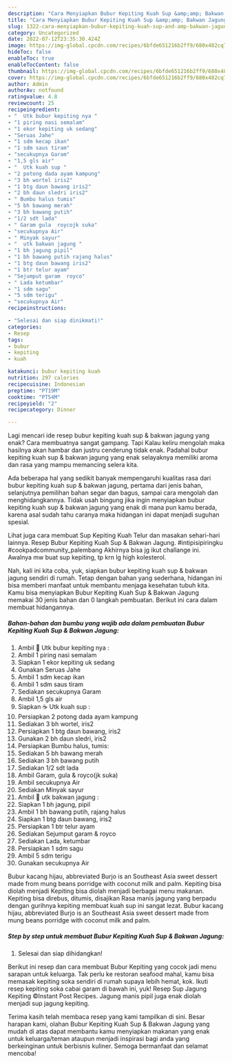 ```yaml
---
description: "Cara Menyiapkan Bubur Kepiting Kuah Sup &amp;amp; Bakwan JagungAnti Ribet"
title: "Cara Menyiapkan Bubur Kepiting Kuah Sup &amp;amp; Bakwan JagungAnti Ribet"
slug: 1322-cara-menyiapkan-bubur-kepiting-kuah-sup-and-amp-bakwan-jagunganti-ribet
category: Uncategorized
date: 2022-07-12T23:35:30.424Z
image: https://img-global.cpcdn.com/recipes/6bfde651216b2ff9/680x482cq70/bubur-kepiting-kuah-sup-bakwan-jagung-foto-resep-utama.jpg
hideToc: false
enableToc: true
enableTocContent: false
thumbnail: https://img-global.cpcdn.com/recipes/6bfde651216b2ff9/680x482cq70/bubur-kepiting-kuah-sup-bakwan-jagung-foto-resep-utama.jpg
cover: https://img-global.cpcdn.com/recipes/6bfde651216b2ff9/680x482cq70/bubur-kepiting-kuah-sup-bakwan-jagung-foto-resep-utama.jpg
author: Admin
authorAv: notfound
ratingvalue: 4.8
reviewcount: 25
recipeingredient:
- "  Utk bubur kepiting nya "
- "1 piring nasi semalam"
- "1 ekor kepiting uk sedang"
- "Seruas Jahe"
- "1 sdm kecap ikan"
- "1 sdm saus tiram"
- "secukupnya Garam"
- "1,5 gls air"
- "  Utk kuah sup "
- "2 potong dada ayam kampung"
- "3 bh wortel iris2"
- "1 btg daun bawang iris2"
- "2 bh daun sledri iris2"
- " Bumbu halus tumis"
- "5 bh bawang merah"
- "3 bh bawang putih"
- "1/2 sdt lada"
- " Garam gula  roycojk suka"
- "secukupnya Air"
- " Minyak sayur"
- "  utk bakwan jagung "
- "1 bh jagung pipil"
- "1 bh bawang putih rajang halus"
- "1 btg daun bawang iris2"
- "1 btr telur ayam"
- "Sejumput garam  royco"
- " Lada ketumbar"
- "1 sdm sagu"
- "5 sdm terigu"
- "secukupnya Air"
recipeinstructions:

- "Selesai dan siap dinikmati!"
categories:
- Resep
tags:
- bubur
- kepiting
- kuah

katakunci: bubur kepiting kuah 
nutrition: 297 calories
recipecuisine: Indonesian
preptime: "PT19M"
cooktime: "PT54M"
recipeyield: "2"
recipecategory: Dinner

---
```



Lagi mencari ide resep bubur kepiting kuah sup &amp; bakwan jagung yang enak? Cara membuatnya sangat gampang. Tapi Kalau keliru mengolah maka hasilnya akan hambar dan justru cenderung tidak enak. Padahal bubur kepiting kuah sup &amp; bakwan jagung yang enak selayaknya memiliki aroma dan rasa yang mampu memancing selera kita.


Ada beberapa hal yang sedikit banyak mempengaruhi kualitas rasa dari bubur kepiting kuah sup &amp; bakwan jagung, pertama dari jenis bahan, selanjutnya pemilihan bahan segar dan bagus, sampai cara mengolah dan menghidangkannya. Tidak usah bingung jika ingin menyiapkan bubur kepiting kuah sup &amp; bakwan jagung yang enak di mana pun kamu berada, karena asal sudah tahu caranya maka hidangan ini dapat menjadi suguhan spesial.

Lihat juga cara membuat Sup Kepiting Kuah Telur dan masakan sehari-hari lainnya. Resep Bubur Kepiting Kuah Sup &amp; Bakwan Jagung. #intipisipiringku #cookpadcommunity_palembang Akhirnya bisa jg ikut challange ini. Awalnya mw buat sup kepiting, tp krn lg high kolesterol.


Nah, kali ini kita coba, yuk, siapkan bubur kepiting kuah sup &amp; bakwan jagung sendiri di rumah. Tetap dengan bahan yang sederhana, hidangan ini bisa memberi manfaat untuk membantu menjaga kesehatan tubuh kita. Kamu bisa menyiapkan Bubur Kepiting Kuah Sup &amp; Bakwan Jagung memakai 30 jenis bahan dan 0 langkah pembuatan. Berikut ini cara dalam membuat hidangannya.

<!--inarticleads1-->

##### Bahan-bahan dan bumbu yang wajib ada dalam pembuatan Bubur Kepiting Kuah Sup &amp; Bakwan Jagung:

1. Ambil  🍨 Utk bubur kepiting nya :
1. Ambil 1 piring nasi semalam
1. Siapkan 1 ekor kepiting uk sedang
1. Gunakan Seruas Jahe
1. Ambil 1 sdm kecap ikan
1. Ambil 1 sdm saus tiram
1. Sediakan secukupnya Garam
1. Ambil 1,5 gls air
1. Siapkan  ☕ Utk kuah sup :
1. Persiapkan 2 potong dada ayam kampung
1. Sediakan 3 bh wortel, iris2
1. Persiapkan 1 btg daun bawang, iris2
1. Gunakan 2 bh daun sledri, iris2
1. Persiapkan  Bumbu halus, tumis:
1. Sediakan 5 bh bawang merah
1. Sediakan 3 bh bawang putih
1. Sediakan 1/2 sdt lada
1. Ambil  Garam, gula &amp; royco(jk suka)
1. Ambil secukupnya Air
1. Sediakan  Minyak sayur
1. Ambil  🌽 utk bakwan jagung :
1. Siapkan 1 bh jagung, pipil
1. Ambil 1 bh bawang putih, rajang halus
1. Siapkan 1 btg daun bawang, iris2
1. Persiapkan 1 btr telur ayam
1. Sediakan Sejumput garam &amp; royco
1. Sediakan  Lada, ketumbar
1. Persiapkan 1 sdm sagu
1. Ambil 5 sdm terigu
1. Gunakan secukupnya Air


Bubur kacang hijau, abbreviated Burjo is an Southeast Asia sweet dessert made from mung beans porridge with coconut milk and palm. Kepiting bisa diolah menjadi Kepiting bisa diolah menjadi berbagai menu makanan. Kepiting bisa direbus, ditumis, disajikan Rasa manis jagung yang berpadu dengan gurihnya kepiting membuat kuah sup ini sangat lezat. Bubur kacang hijau, abbreviated Burjo is an Southeast Asia sweet dessert made from mung beans porridge with coconut milk and palm. 

<!--inarticleads2-->

##### Step by step untuk membuat Bubur Kepiting Kuah Sup &amp; Bakwan Jagung:


1. Selesai dan siap dihidangkan!

Berikut ini resep dan cara membuat Bubur Kepiting yang cocok jadi menu sarapan untuk keluarga. Tak perlu ke restoran seafood mahal, kamu bisa memasak kepiting soka sendiri di rumah supaya lebih hemat, kok. Ikuti resep kepiting soka cabai garam di bawah ini, yuk! Resep Sup Jagung Kepiting ©Instant Post Recipes. Jagung manis pipil juga enak diolah menjadi sup jagung kepiting. 

Terima kasih telah membaca resep yang kami tampilkan di sini. Besar harapan kami, olahan Bubur Kepiting Kuah Sup &amp; Bakwan Jagung yang mudah di atas dapat membantu kamu menyiapkan makanan yang enak untuk keluarga/teman ataupun menjadi inspirasi bagi anda yang berkeinginan untuk berbisnis kuliner. Semoga bermanfaat dan selamat mencoba!
